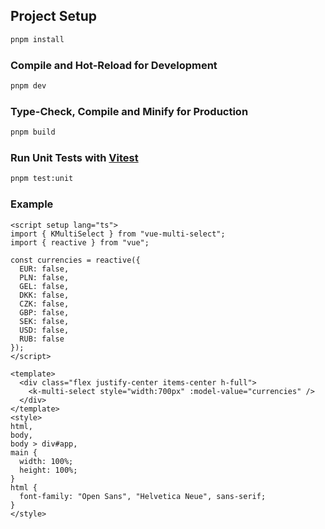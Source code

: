 ## Project Setup

```sh
pnpm install
```

### Compile and Hot-Reload for Development

```sh
pnpm dev
```

### Type-Check, Compile and Minify for Production

```sh
pnpm build
```

### Run Unit Tests with [Vitest](https://vitest.dev/)

```sh
pnpm test:unit
```

### Example

```vue
<script setup lang="ts">
import { KMultiSelect } from "vue-multi-select";
import { reactive } from "vue";

const currencies = reactive({
  EUR: false,
  PLN: false,
  GEL: false,
  DKK: false,
  CZK: false,
  GBP: false,
  SEK: false,
  USD: false,
  RUB: false
});
</script>

<template>
  <div class="flex justify-center items-center h-full">
    <k-multi-select style="width:700px" :model-value="currencies" />
  </div>
</template>
<style>
html,
body,
body > div#app,
main {
  width: 100%;
  height: 100%;
}
html {
  font-family: "Open Sans", "Helvetica Neue", sans-serif;
}
</style>
```
